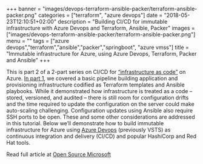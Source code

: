 +++
banner = "images/devops-terraform-ansible-packer/terraform-ansible-packer.png"
categories = ["terraform", "azure devops"]
date = "2018-05-23T12:10:51+02:00"
description = "Building CI/CD for immutable infrastructure with Azure Devops and Terraform, Ansible, Packer"
images = ["images/devops-terraform-ansible-packer/terraform-ansible-packer.png"]
menu = ""
tags = ["azure devops","terraform","ansible","packer","springboot", "azure vmss"]
title = "Immutable infrastructure for Azure, using Azure Devops, Terraform, Packer and Ansible"
+++

This is part 2 of a 2-part series on CI/CD for [“infrastructure as code”](https://docs.microsoft.com/en-us/azure/devops/what-is-infrastructure-as-code) on Azure. [In part 1](https://open.microsoft.com/2018/05/22/cicd-azure-terraform-ansible-vsts-java-springboot-app/), we covered a basic pipeline building application and provisioning infrastructure codified as Terraform templates and Ansible playbooks. While it demonstrated how infrastructure is treated as a code – stored, versioned, and audited – there is still room for configuration drifts and the time required to update the configuration on the server could make auto-scaling challenging. Configuration updates using Ansible also require SSH ports to be open. These and some other considerations are addressed in this tutorial.
Below we’ll demonstrate how to build immutable infrastructure for Azure using [Azure Devops](https://visualstudio.microsoft.com/team-services/) (previously VSTS) as continuous integration and delivery (CI/CD) and popular HashiCorp and Red Hat tools.

<!--more-->

Read full article at [Open Source Microsoft](https://cloudblogs.microsoft.com/opensource/2018/05/23/immutable-infrastructure-azure-vsts-terraform-packer-ansible/)



 [1]: https://www.terraform.io/

